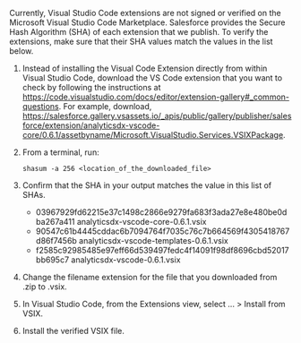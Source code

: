 Currently, Visual Studio Code extensions are not signed or verified on the
Microsoft Visual Studio Code Marketplace. Salesforce provides the Secure Hash
Algorithm (SHA) of each extension that we publish. To verify the extensions,
make sure that their SHA values match the values in the list below.

1. Instead of installing the Visual Code Extension directly from within Visual
   Studio Code, download the VS Code extension that you want to check by
   following the instructions at
   https://code.visualstudio.com/docs/editor/extension-gallery#_common-questions.
   For example, download,
   https://salesforce.gallery.vsassets.io/_apis/public/gallery/publisher/salesforce/extension/analyticsdx-vscode-core/0.6.1/assetbyname/Microsoft.VisualStudio.Services.VSIXPackage.

2. From a terminal, run:

    `shasum -a 256 <location_of_the_downloaded_file>`

3. Confirm that the SHA in your output matches the value in this list of SHAs.

   - 03967929fd62215e37c1498c2866e9279fa683f3ada27e8e480be0dba267a411  analyticsdx-vscode-core-0.6.1.vsix
   - 90547c61b4445cddac6b7094764f7035c76c7b664569f4305418767d86f7456b  analyticsdx-vscode-templates-0.6.1.vsix
   - f2585c92985485e97eff66d539497fedc4f14091f98df8696cbd52017bb695c7  analyticsdx-vscode-0.6.1.vsix


4. Change the filename extension for the file that you downloaded from .zip to
.vsix.

5. In Visual Studio Code, from the Extensions view, select ... > Install from
VSIX.

6. Install the verified VSIX file.

